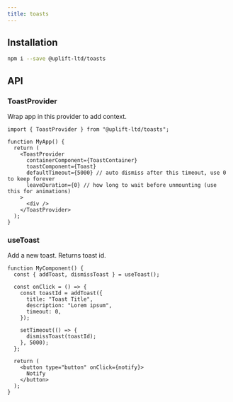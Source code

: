 ```yaml
---
title: toasts
---
```


## Installation

```sh
npm i --save @uplift-ltd/toasts
```

## API

### ToastProvider

Wrap app in this provider to add context.

```tsx
import { ToastProvider } from "@uplift-ltd/toasts";

function MyApp() {
  return (
    <ToastProvider
      containerComponent={ToastContainer}
      toastComponent={Toast}
      defaultTimeout={5000} // auto dismiss after this timeout, use 0 to keep forever
      leaveDuration={0} // how long to wait before unmounting (use this for animations)
    >
      <div />
    </ToastProvider>
  );
}
```

### useToast

Add a new toast. Returns toast id.

```tsx
function MyComponent() {
  const { addToast, dismissToast } = useToast();

  const onClick = () => {
    const toastId = addToast({
      title: "Toast Title",
      description: "Lorem ipsum",
      timeout: 0,
    });

    setTimeout(() => {
      dismissToast(toastId);
    }, 5000);
  };

  return (
    <button type="button" onClick={notify}>
      Notify
    </button>
  );
}
```
